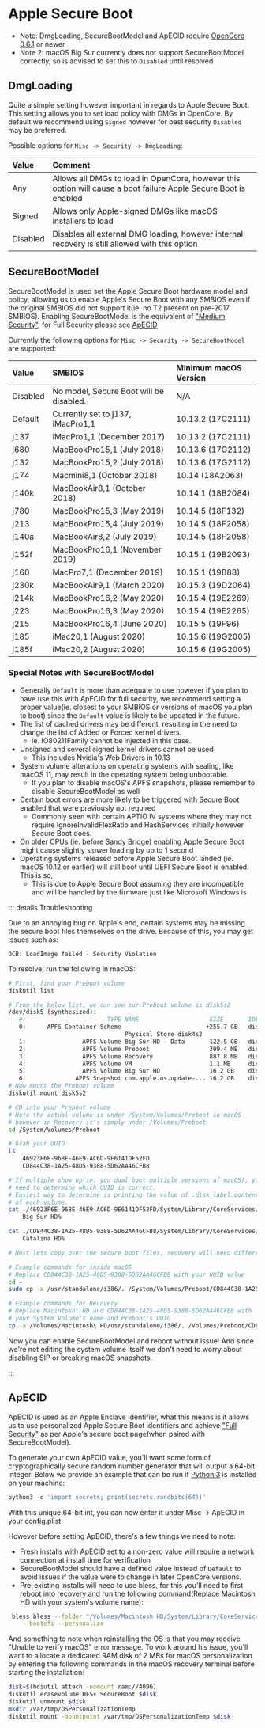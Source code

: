 # Apple Secure Boot

* Note: DmgLoading, SecureBootModel and ApECID require [OpenCore 0.6.1](https://github.com/acidanthera/OpenCorePkg/releases) or newer
* Note 2: macOS Big Sur currently does not support SecureBootModel correctly, so is advised to set this to `Disabled` until resolved

## DmgLoading

Quite a simple setting however important in regards to Apple Secure Boot. This setting allows you to set load policy with DMGs in OpenCore. By default we recommend using `Signed` however for best security  `Disabled` may be preferred.

Possible options for `Misc -> Security -> DmgLoading`:

| Value | Comment |
| :--- | :--- |
| Any      | Allows all DMGs to load in OpenCore, however this option will cause a boot failure Apple Secure Boot is enabled |
| Signed   | Allows only Apple-signed DMGs like macOS installers to load |
| Disabled | Disables all external DMG loading, however internal recovery is still allowed with this option |

## SecureBootModel

SecureBootModel is used set the Apple Secure Boot hardware model and policy, allowing us to enable Apple's Secure Boot with any SMBIOS even if the original SMBIOS did not support it(ie. no T2 present on pre-2017 SMBIOS). Enabling SecureBootModel is the equivalent of ["Medium Security"](https://support.apple.com/HT208330), for Full Security please see [ApECID](#apecid)

Currently the following options for `Misc -> Security -> SecureBootModel` are supported:

| Value    | SMBIOS                                  | Minimum macOS Version |
| :---     | :---                                    | :---                  |
| Disabled | No model, Secure Boot will be disabled. | N/A                   |
| Default  | Currently set to j137, iMacPro1,1       | 10.13.2 (17C2111)     |
| j137     | iMacPro1,1 (December 2017)              | 10.13.2 (17C2111)     |
| j680     | MacBookPro15,1 (July 2018)              | 10.13.6 (17G2112)     |
| j132     | MacBookPro15,2 (July 2018)              | 10.13.6 (17G2112)     |
| j174     | Macmini8,1 (October 2018)               | 10.14 (18A2063)       |
| j140k    | MacBookAir8,1 (October 2018)            | 10.14.1 (18B2084)     |
| j780     | MacBookPro15,3 (May 2019)               | 10.14.5 (18F132)      |
| j213     | MacBookPro15,4 (July 2019)              | 10.14.5 (18F2058)     |
| j140a    | MacBookAir8,2 (July 2019)               | 10.14.5 (18F2058)     |
| j152f    | MacBookPro16,1 (November 2019)          | 10.15.1 (19B2093)     |
| j160     | MacPro7,1 (December 2019)               | 10.15.1 (19B88)       |
| j230k    | MacBookAir9,1 (March 2020)              | 10.15.3 (19D2064)     |
| j214k    | MacBookPro16,2 (May 2020)               | 10.15.4 (19E2269)     |
| j223     | MacBookPro16,3 (May 2020)               | 10.15.4 (19E2265)     |
| j215     | MacBookPro16,4 (June 2020)              | 10.15.5 (19F96)       |
| j185     | iMac20,1 (August 2020)                  | 10.15.6 (19G2005)     |
| j185f    | iMac20,2 (August 2020)                  | 10.15.6 (19G2005)     |

### Special Notes with SecureBootModel

* Generally `Default` is more than adequate to use however if you plan to have use this with ApECID for full security, we recommend setting a proper value(ie. closest to your SMBIOS or versions of macOS you plan to boot) since the `Default` value is likely to be updated in the future.
* The list of cached drivers may be different, resulting in the need to change the list of Added or Forced kernel drivers. 
  * ie. IO80211Family cannot be injected in this case.
* Unsigned and several signed kernel drivers cannot be used
  * This includes Nvidia's Web Drivers in 10.13
* System volume alterations on operating systems with sealing, like macOS 11, may result in the operating system being unbootable. 
  * If you plan to disable macOS's APFS snapshots, please remember to disable SecureBootModel as well
* Certain boot errors are more likely to be triggered with Secure Boot enabled that were previously not required
  * Commonly seen with certain APTIO IV systems where they may not require IgnoreInvalidFlexRatio and HashServices initially however Secure Boot does.
* On older CPUs (ie. before Sandy Bridge) enabling Apple Secure Boot might cause slightly slower loading by up to 1 second
* Operating systems released before Apple Secure Boot landed (ie. macOS 10.12 or earlier) will still boot until UEFI Secure Boot is enabled. This is so, 
  * This is due to Apple Secure Boot assuming they are incompatible and will be handled by the firmware just like Microsoft Windows is

::: details Troubleshooting

Due to an annoying bug on Apple's end, certain systems may be missing the secure boot files themselves on the drive. Because of this, you may get issues such as:

```
OCB: LoadImage failed - Security Violation
```

To resolve, run the following in macOS:

```bash
# First, find your Preboot volume
diskutil list

# From the below list, we can see our Preboot volume is disk5s2
/dev/disk5 (synthesized):
   #:                       TYPE NAME                    SIZE       IDENTIFIER
   0:      APFS Container Scheme -                      +255.7 GB   disk5
                                 Physical Store disk4s2
   1:                APFS Volume ⁨Big Sur HD - Data⁩       122.5 GB   disk5s1
   2:                APFS Volume ⁨Preboot⁩                 309.4 MB   disk5s2
   3:                APFS Volume ⁨Recovery⁩                887.8 MB   disk5s3
   4:                APFS Volume ⁨VM⁩                      1.1 MB     disk5s4
   5:                APFS Volume ⁨Big Sur HD⁩              16.2 GB    disk5s5
   6:              APFS Snapshot ⁨com.apple.os.update-...⁩ 16.2 GB    disk5s5s
# Now mount the Preboot volume
diskutil mount disk5s2

# CD into your Preboot volume
# Note the actual volume is under /System/Volumes/Preboot in macOS
# however in Recovery it's simply under /Volumes/Preboot
cd /System/Volumes/Preboot

# Grab your UUID
ls 
	46923F6E-968E-46E9-AC6D-9E6141DF52FD 
	CD844C38-1A25-48D5-9388-5D62AA46CFB8

# If multiple show up(ie. you dual boot multiple versions of macOS), you will
# need to determine which UUID is correct.
# Easiest way to determine is printing the value of .disk_label.contentDetails
# of each volume.
cat ./46923F6E-968E-46E9-AC6D-9E6141DF52FD/System/Library/CoreServices/.disk_label.contentDetails
	Big Sur HD%

cat ./CD844C38-1A25-48D5-9388-5D62AA46CFB8/System/Library/CoreServices/.disk_label.contentDetails
	Catalina HD%

# Next lets copy over the secure boot files, recovery will need different commands

# Example commands for inside macOS
# Replace CD844C38-1A25-48D5-9388-5D62AA46CFB8 with your UUID value
cd ~
sudo cp -a /usr/standalone/i386/. /System/Volumes/Preboot/CD844C38-1A25-48D5-9388-5D62AA46CFB8/System/Library/CoreServices

# Example commands for Recovery
# Replace Macintosh\ HD and CD844C38-1A25-48D5-9388-5D62AA46CFB8 with
# your System Volume's name and Preboot's UUID
cp -a /Volumes/Macintosh\ HD/usr/standalone/i386/. /Volumes/Preboot/CD844C38-1A25-48D5-9388-5D62AA46CFB8/System/Library/CoreServices
```

Now you can enable SecureBootModel and reboot without issue! And since we're not editing the system volume itself we don't need to worry about disabling SIP or breaking macOS snapshots.

:::

## ApECID

ApECID is used as an Apple Enclave Identifier, what this means is it allows us to use  personalized Apple Secure Boot identifiers and achieve ["Full Security"](https://support.apple.com/HT208330) as per Apple's secure boot page(when paired with SecureBootModel).

To generate your own ApECID value, you'll want some form of cryptographically secure random number generator that will output a 64-bit integer. Below we provide an example that can be run if [Python 3](https://www.python.org/downloads/) is installed on your machine:

```py
python3 -c 'import secrets; print(secrets.randbits(64))'
```

With this unique 64-bit int, you can now enter it under Misc -> ApECID in your config.plist


However before setting ApECID, there's a few things we need to note:

* Fresh installs with ApECID set to a non-zero value will require a network connection at install time for verification
* SecureBootModel should have a defined value instead of `Default` to avoid issues if the value were to change in later OpenCore versions.
* Pre-existing installs will need to use bless, for this you'll need to first reboot into recovery and run the following command(Replace Macintosh HD with your system's volume name):


```sh
 bless bless --folder "/Volumes/Macintosh HD/System/Library/CoreServices" \
    --bootefi --personalize
```

And something to note when reinstalling the OS is that you may receive "Unable to verify macOS" error message. To work around his issue, you'll want to allocate a dedicated RAM disk of 2 MBs for macOS personalization by entering the following commands in the macOS recovery terminal before starting the installation:

```sh
disk=$(hdiutil attach -nomount ram://4096) 
diskutil erasevolume HFS+ SecureBoot $disk 
diskutil unmount $disk 
mkdir /var/tmp/OSPersonalizationTemp 
diskutil mount -mountpoint /var/tmp/OSPersonalizationTemp $disk
```
